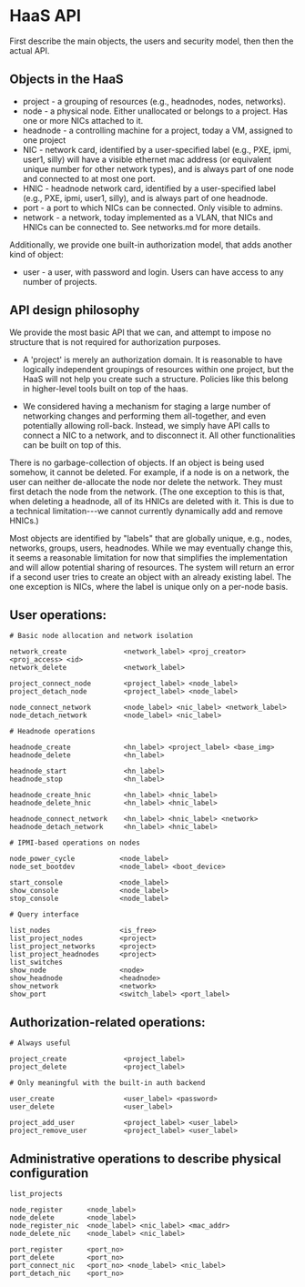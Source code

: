 # HaaS API

First describe the main objects, the users and security model, then
then the actual API.

## Objects in the HaaS

* project - a grouping of resources (e.g., headnodes, nodes, networks).
* node - a physical node.  Either unallocated or belongs to a project.  Has
  one or more NICs attached to it.
* headnode - a controlling machine for a project, today a VM, assigned to one
  project
* NIC - network card, identified by a user-specified label (e.g., PXE, ipmi,
  user1, silly) will have a visible ethernet mac address (or equivalent unique
  number for other network types), and is always part of one node and
  connected to at most one port.
* HNIC - headnode network card, identified by a user-specified label (e.g.,
  PXE, ipmi, user1, silly), and is always part of one headnode.
* port - a port to which NICs can be connected.  Only visible to admins.
* network - a network, today implemented as a VLAN, that NICs and HNICs can be
  connected to.  See networks.md for more details.

Additionally, we provide one built-in authorization model, that adds another kind of object:

* user - a user, with password and login.  Users can have access to any number
  of projects.

## API design philosophy

We provide the most basic API that we can, and attempt to impose no structure
that is not required for authorization purposes.

- A 'project' is merely an authorization domain.  It is reasonable to have
  logically independent groupings of resources within one project, but the
  HaaS will not help you create such a structure.  Policies like this belong
  in higher-level tools built on top of the haas.

- We considered having a mechanism for staging a large number of networking
  changes and performing them all-together, and even potentially allowing
  roll-back.  Instead, we simply have API calls to connect a NIC to a network,
  and to disconnect it.  All other functionalities can be built on top of
  this.

There is no garbage-collection of objects.  If an object is being used
somehow, it cannot be deleted.  For example, if a node is on a network, the
user can neither de-allocate the node nor delete the network.  They must first
detach the node from the network.  (The one exception to this is that, when
deleting a headnode, all of its HNICs are deleted with it.  This is due to a
technical limitation---we cannot currently dynamically add and remove HNICs.)

Most objects are identified by "labels" that are globally unique, e.g., nodes,
networks, groups, users, headnodes.  While we may eventually change this, it
seems a reasonable limitation for now that simplifies the implementation and
will allow potential sharing of resources. The system will return an error if
a second user tries to create an object with an already existing label. The
one exception is NICs, where the label is unique only on a per-node basis.


## User operations:

    # Basic node allocation and network isolation

    network_create              <network_label> <proj_creator> <proj_access> <id>
    network_delete              <network_label>

    project_connect_node        <project_label> <node_label>
    project_detach_node         <project_label> <node_label>

    node_connect_network        <node_label> <nic_label> <network_label>
    node_detach_network         <node_label> <nic_label>

    # Headnode operations

    headnode_create             <hn_label> <project_label> <base_img>
    headnode_delete             <hn_label>

    headnode_start              <hn_label>
    headnode_stop               <hn_label>

    headnode_create_hnic        <hn_label> <hnic_label>
    headnode_delete_hnic        <hn_label> <hnic_label>

    headnode_connect_network    <hn_label> <hnic_label> <network>
    headnode_detach_network     <hn_label> <hnic_label>

    # IPMI-based operations on nodes

    node_power_cycle           <node_label>
    node_set_bootdev           <node_label> <boot_device>

    start_console              <node_label>
    show_console               <node_label>
    stop_console               <node_label>

    # Query interface

    list_nodes                 <is_free>
    list_project_nodes         <project>
    list_project_networks      <project>
    list_project_headnodes     <project>
    list_switches
    show_node                  <node>
    show_headnode              <headnode>
    show_network               <network>
    show_port                  <switch_label> <port_label>


## Authorization-related operations:

    # Always useful

    project_create              <project_label>
    project_delete              <project_label>

    # Only meaningful with the built-in auth backend

    user_create                 <user_label> <password>
    user_delete                 <user_label>

    project_add_user            <project_label> <user_label>
    project_remove_user         <project_label> <user_label>

## Administrative operations to describe physical configuration

    list_projects

    node_register      <node_label>
    node_delete        <node_label>
    node_register_nic  <node_label> <nic_label> <mac_addr>
    node_delete_nic    <node_label> <nic_label>

    port_register      <port_no>
    port_delete        <port_no>
    port_connect_nic   <port_no> <node_label> <nic_label>
    port_detach_nic    <port_no>

